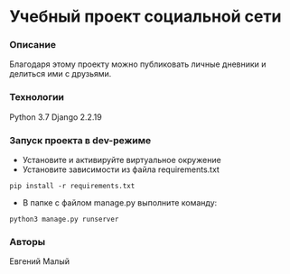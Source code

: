 # Учебный проект социальной сети
### Описание
Благодаря этому проекту можно публиковать личные дневники и делиться ими с друзьями.
### Технологии
Python 3.7
Django 2.2.19
### Запуск проекта в dev-режиме
- Установите и активируйте виртуальное окружение
- Установите зависимости из файла requirements.txt
```
pip install -r requirements.txt
``` 
- В папке с файлом manage.py выполните команду:
```
python3 manage.py runserver
```
### Авторы
Евгений Малый
